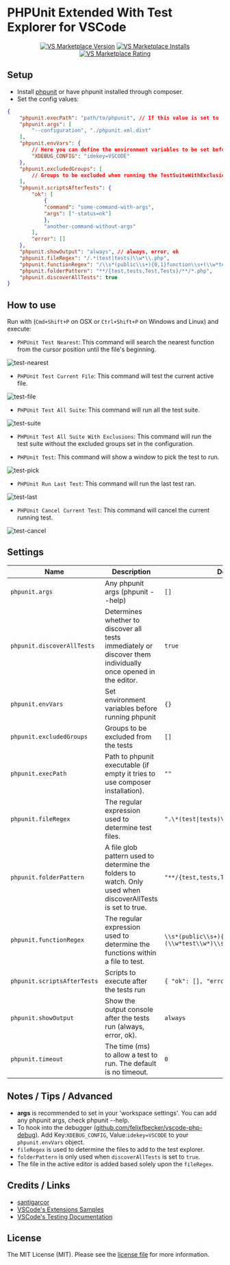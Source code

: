 # PHPUnit Extended With Test Explorer for VSCode

<p align="center">
  <a href="https://marketplace.visualstudio.com/items?itemName=RobertOstermann.phpunit-extended-test-explorer"><img src="https://vsmarketplacebadge.apphb.com/version-short/RobertOstermann.phpunit-extended-test-explorer.svg" alt="VS Marketplace Version"></a>
  <a href="https://marketplace.visualstudio.com/items?itemName=RobertOstermann.phpunit-extended-test-explorer"><img src="https://vsmarketplacebadge.apphb.com/installs-short/RobertOstermann.phpunit-extended-test-explorer.svg" alt="VS Marketplace Installs"></a>
  <a href="https://marketplace.visualstudio.com/items?itemName=RobertOstermann.phpunit-extended-test-explorer"><img src="https://vsmarketplacebadge.apphb.com/rating-short/RobertOstermann.phpunit-extended-test-explorer.svg" alt="VS Marketplace Rating"></a>
</p>

## Setup

- Install [phpunit](https://phpunit.de/) or have phpunit installed through composer.
- Set the config values:

```JSON
{
    "phpunit.execPath": "path/to/phpunit", // If this value is set to '' it will try to use the composer phpunit installation.
    "phpunit.args": [
        "--configuration", "./phpunit.xml.dist"
    ],
    "phpunit.envVars": {
        // Here you can define the environment variables to be set before executing phpunit
        "XDEBUG_CONFIG": "idekey=VSCODE"
    },
    "phpunit.excludedGroups": [
        // Groups to be excluded when running the TestSuiteWithExclusions command
    ],
    "phpunit.scriptsAfterTests": {
        "ok": [
            {
            "command": "some-command-with-args",
            "args": ["-status=ok"]
            },
            "another-command-without-args"
        ],
        "error": []
    },
    "phpunit.showOutput": "always", // always, error, ok
    "phpunit.fileRegex": "/.*(test|tests)\\w*\\.php",
    "phpunit.functionRegex": "/\\s*(public\\s+){0,1}function\\s+(\\w*test\\w*)\\s*\\(",
    "phpunit.folderPattern": "**/{test,tests,Test,Tests}/**/*.php",
    "phpunit.discoverAllTests": true
}
```

## How to use

Run with (`Cmd+Shift+P` on OSX or `Ctrl+Shift+P` on Windows and Linux) and execute:

- `PHPUnit Test Nearest`: This command will search the nearest function from the cursor position until the file's beginning.

![test-nearest](images/test-nearest.gif)

- `PHPUnit Test Current File`: This command will test the current active file.

![test-file](images/test-file.gif)

- `PHPUnit Test All Suite`: This command will run all the test suite.

![test-suite](images/test-suite.gif)

- `PHPUnit Test All Suite With Exclusions`: This command will run the test suite without the excluded groups set in the configuration.

- `PHPUnit Test`: This command will show a window to pick the test to run.

![test-pick](images/test-pick.gif)

- `PHPUnit Run Last Test`: This command will run the last test ran.

![test-last](images/test-last.gif)

- `PHPUnit Cancel Current Test`: This command will cancel the current running test.

![test-cancel](images/test-cancel.gif)

## Settings

| Name                        | Description                                                                                                   | Default                                                  |
| --------------------------- | ------------------------------------------------------------------------------------------------------------- | -------------------------------------------------------- |
| `phpunit.args`              | Any phpunit args (phpunit --help)                                                                             | `[]`                                                     |
| `phpunit.discoverAllTests`  | Determines whether to discover all tests immediately or discover them individually once opened in the editor. | `true`                                                   |
| `phpunit.envVars`           | Set environment variables before running phpunit                                                              | `{}`                                                     |
| `phpunit.excludedGroups`    | Groups to be excluded from the tests                                                                          | `[]`                                                     |
| `phpunit.execPath`          | Path to phpunit executable (if empty it tries to use composer installation).                                  | `""`                                                     |
| `phpunit.fileRegex`         | The regular expression used to determine test files.                                                          | `".\*(test\|tests)\\w\*\\.php"`                          |
| `phpunit.folderPattern`     | A file glob pattern used to determine the folders to watch. Only used when discoverAllTests is set to true.   | `"**/{test,tests,Test,Tests}/**/*.php"`                  |
| `phpunit.functionRegex`     | The regular expression used to determine the functions within a file to test.                                 | `\\s*(public\\s+){0,1}function\\s+(\\w*test\\w*)\\s*\\(` |
| `phpunit.scriptsAfterTests` | Scripts to execute after the tests run                                                                        | `{ "ok": [], "error": []}`                               |
| `phpunit.showOutput`        | Show the output console after the tests run (always, error, ok).                                              | `always`                                                 |
| `phpunit.timeout`           | The time (ms) to allow a test to run. The default is no timeout.                                              | `0`                                                      |

## Notes / Tips / Advanced

- **args** is recommended to set in your 'workspace settings'. You can add any phpunit args, check phpunit --help.
- To hook into the debugger ([github.com/felixfbecker/vscode-php-debug](https://github.com/felixfbecker/vscode-php-debug)). Add Key:`XDEBUG_CONFIG`, Value:`idekey=VSCODE` to your `phpunit.envVars` object.
- `fileRegex` is used to determine the files to add to the test explorer.
- `folderPattern` is only used when `discoverAllTests` is set to `true`.
- The file in the active editor is added based solely upon the `fileRegex`.

## Credits / Links

- [santigarcor](https://github.com/santigarcor/vscode-phpunit-extended)
- [VSCode's Extensions Samples](https://github.com/microsoft/vscode-extension-samples/tree/main/test-provider-sample)
- [VSCode's Testing Documentation](https://code.visualstudio.com/api/extension-guides/testing)

## License

The MIT License (MIT). Please see the [license file](LICENSE.md) for more information.
